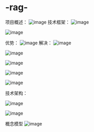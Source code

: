 # -rag-
项目概述：
![image](https://github.com/user-attachments/assets/3ef2f89a-a67b-410c-bdda-e11a65e578de)
技术框架：
![image](https://github.com/user-attachments/assets/024ddfd7-f32d-43c1-a168-6b029dc0e60b)

![image](https://github.com/user-attachments/assets/e24ed4da-50c2-404f-a1be-ffad40dae2d1)

优势：
![image](https://github.com/user-attachments/assets/b5bef2a0-c74d-496a-b517-ae490b0ae567)
解决：
![image](https://github.com/user-attachments/assets/b72bcfea-5b94-40a9-9218-627a393a1e4d)

![image](https://github.com/user-attachments/assets/dcef5823-d358-4fc4-b60f-e3ce237a5351)

![image](https://github.com/user-attachments/assets/e05c1706-6eb7-484a-abfe-87ada66ee4d5)

![image](https://github.com/user-attachments/assets/39ed1a40-96ba-4952-8a7c-b0ac315d52f7)

![image](https://github.com/user-attachments/assets/f8c2cb0e-018f-436b-8a60-5ae27e217a45)

技术架构：

![image](https://github.com/user-attachments/assets/bbbb182a-d4b6-4576-bda9-4950be77083a)

![image](https://github.com/user-attachments/assets/ffd9bf78-3d99-44c9-8260-f1899a641d26)

概念模型
![image](https://github.com/user-attachments/assets/0156a486-8280-4446-bbfe-3e2f74660078)

